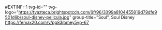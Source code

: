 #EXTINF:-1 tvg-id="" tvg-logo="https://tvazteca.brightspotcdn.com/6f/96/3099a8104455819d79dfe9501d6b/soul-disney-pelicula.jpg" group-title="Soul", Soul Disney
https://femax20.com/v/pg83jbmey5yp-67
